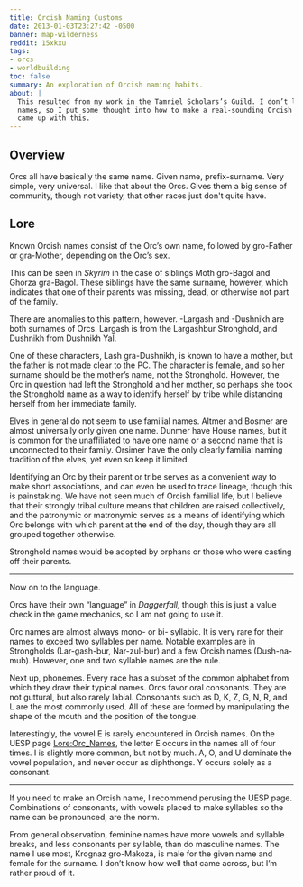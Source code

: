 ```yaml
---
title: Orcish Naming Customs
date: 2013-01-03T23:27:42 -0500
banner: map-wilderness
reddit: 15xkxu
tags:
- orcs
- worldbuilding
toc: false
summary: An exploration of Orcish naming habits.
about: |
  This resulted from my work in the Tamriel Scholars’s Guild. I don’t like weak
  names, so I put some thought into how to make a real-sounding Orcish name, and
  came up with this.
---
```


## Overview

Orcs all have basically the same name. Given name, prefix-surname. Very simple,
very universal. I like that about the Orcs. Gives them a big sense of community,
though not variety, that other races just don't quite have.

## Lore

Known Orcish names consist of the Orc’s own name, followed by gro-Father or
gra-Mother, depending on the Orc’s sex.

This can be seen in *Skyrim* in the case of siblings Moth gro-Bagol and Ghorza
gra-Bagol. These siblings have the same surname, however, which indicates that
one of their parents was missing, dead, or otherwise not part of the family.

There are anomalies to this pattern, however. -Largash and -Dushnikh are both
surnames of Orcs. Largash is from the Largashbur Stronghold, and Dushnikh from
Dushnikh Yal.

One of these characters, Lash gra-Dushnikh, is known to have a mother, but the
father is not made clear to the PC. The character is female, and so her surname
should be the mother’s name, not the Stronghold. However, the Orc in question
had left the Stronghold and her mother, so perhaps she took the Stronghold name
as a way to identify herself by tribe while distancing herself from her
immediate family.

Elves in general do not seem to use familial names. Altmer and Bosmer are almost
universally only given one name. Dunmer have House names, but it is common for
the unaffiliated to have one name or a second name that is unconnected to their
family. Orsimer have the only clearly familial naming tradition of the elves,
yet even so keep it limited.

Identifying an Orc by their parent or tribe serves as a convenient way to make
short associations, and can even be used to trace lineage, though this is
painstaking. We have not seen much of Orcish familial life, but I believe that
their strongly tribal culture means that children are raised collectively, and
the patronymic or matronymic serves as a means of identifying which Orc belongs
with which parent at the end of the day, though they are all grouped together
otherwise.

Stronghold names would be adopted by orphans or those who were casting off their
parents.

____

Now on to the language.

Orcs have their own “language” in *Daggerfall,* though this is just a value
check in the game mechanics, so I am not going to use it.

Orc names are almost always mono- or bi- syllabic. It is very rare for their
names to exceed two syllables per name. Notable examples are in Strongholds
(Lar-gash-bur, Nar-zul-bur) and a few Orcish names (Dush-na-mub). However, one
and two syllable names are the rule.

Next up, phonemes. Every race has a subset of the common alphabet from which
they draw their typical names. Orcs favor oral consonants. They are not
guttural, but also rarely labial. Consonants such as D, K, Z, G, N, R, and L are
the most commonly used. All of these are formed by manipulating the shape of the
mouth and the position of the tongue.

Interestingly, the vowel E is rarely encountered in Orcish names. On the UESP
page [Lore:Orc_Names][uesp], the letter E occurs in the names all of four times.
I is slightly more common, but not by much. A, O, and U dominate the vowel
population, and never occur as diphthongs. Y occurs solely as a consonant.

____

If you need to make an Orcish name, I recommend perusing the UESP page.
Combinations of consonants, with vowels placed to make syllables so the name can
be pronounced, are the norm.

From general observation, feminine names have more vowels and syllable breaks,
and less consonants per syllable, than do masculine names. The name I use most,
Krognaz gro-Makoza, is male for the given name and female for the surname. I
don’t know how well that came across, but I’m rather proud of it.

[uesp]: http://www.uesp.net/wiki/Lore:Orc_Names
